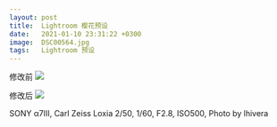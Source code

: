 ```yaml
---
layout: post
title:  Lightroom 樱花预设
date:   2021-01-10 23:31:22 +0300
image:  DSC00564.jpg
tags:   Lightroom 预设
---
```


修改前
![]({{site.baseurl}}/img/DSC00564-2.jpg)

修改后
![]({{site.baseurl}}/img/DSC00564.jpg)

SONY α7Ⅲ, Carl Zeiss Loxia 2/50, 1/60, F2.8, ISO500, Photo by lhivera
